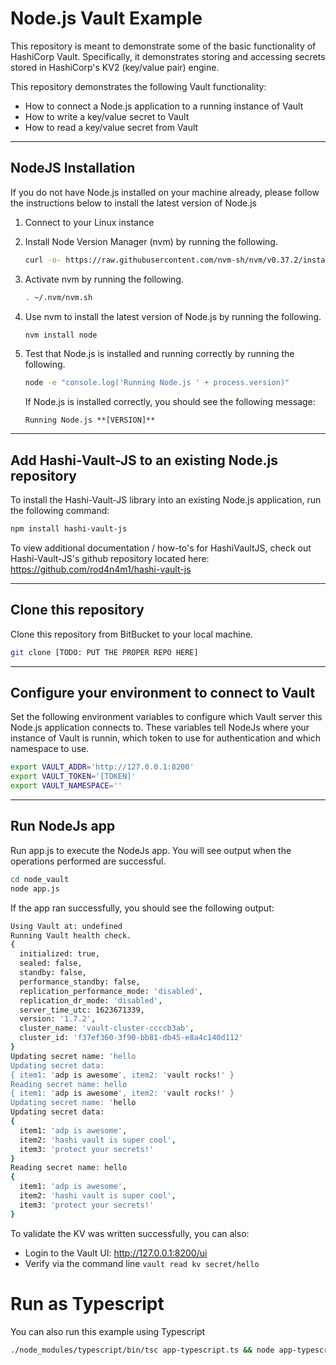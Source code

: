 # Node.js Vault Example

This repository is meant to demonstrate some of the basic functionality of HashiCorp Vault. Specifically, it demonstrates storing and accessing secrets stored in HashiCorp's KV2 (key/value pair) engine. 

This repository demonstrates the following Vault functionality:

- How to connect a Node.js application to a running instance of Vault
- How to write a key/value secret to Vault
- How to read a key/value secret from Vault

---

## NodeJS Installation

If you do not have Node.js installed on your machine already, please follow the instructions below to install the latest version of Node.js

1) Connect to your Linux instance 

2) Install Node Version Manager (nvm) by running the following.

    ```bash
    curl -o- https://raw.githubusercontent.com/nvm-sh/nvm/v0.37.2/install.sh | bash
    ```

3) Activate nvm by running the following.

    ```bash
    . ~/.nvm/nvm.sh
    ```

4) Use nvm to install the latest version of Node.js by running the following. 
   
    ```bash
    nvm install node
    ```

5) Test that Node.js is installed and running correctly by running the following.

    ```bash
    node -e "console.log('Running Node.js ' + process.version)"
    ```

    If Node.js is installed correctly, you should see the following message:

    ```
    Running Node.js **[VERSION]**
    ```

---

## Add Hashi-Vault-JS to an existing Node.js repository

To install the Hashi-Vault-JS library into an existing Node.js application, run the following command:

```bash
npm install hashi-vault-js
```

To view additional documentation / how-to's for HashiVaultJS, check out Hashi-Vault-JS's github repository located here: https://github.com/rod4n4m1/hashi-vault-js

---

## Clone this repository

Clone this repository from BitBucket to your local machine.

```bash
git clone [TODO: PUT THE PROPER REPO HERE]
```

---

## Configure your environment to connect to Vault

Set the following environment variables to configure which Vault server this Node.js application connects to. These variables tell NodeJs where your instance of Vault is runnin, which token to use for authentication and which namespace to use.

```bash
export VAULT_ADDR='http://127.0.0.1:8200'
export VAULT_TOKEN='[TOKEN]'
export VAULT_NAMESPACE=''
```

---

## Run NodeJs app

Run app.js to execute the NodeJs app. You will see output when the operations performed are successful.

```bash
cd node_vault
node app.js
```

If the app ran successfully, you should see the following output:

```bash
Using Vault at: undefined
Running Vault health check.
{
  initialized: true,
  sealed: false,
  standby: false,
  performance_standby: false,
  replication_performance_mode: 'disabled',
  replication_dr_mode: 'disabled',
  server_time_utc: 1623671339,
  version: '1.7.2',
  cluster_name: 'vault-cluster-ccccb3ab',
  cluster_id: 'f37ef360-3f90-bb81-db45-e8a4c140d112'
}
Updating secret name: 'hello
Updating secret data:
{ item1: 'adp is awesome', item2: 'vault rocks!' }
Reading secret name: hello
{ item1: 'adp is awesome', item2: 'vault rocks!' }
Updating secret name: 'hello
Updating secret data:
{
  item1: 'adp is awesome',
  item2: 'hashi vault is super cool',
  item3: 'protect your secrets!'
}
Reading secret name: hello
{
  item1: 'adp is awesome',
  item2: 'hashi vault is super cool',
  item3: 'protect your secrets!'
}
```

To validate the KV was written successfully, you can also:

- Login to the Vault UI: http://127.0.0.1:8200/ui
- Verify via the command line `vault read kv secret/hello`


# Run as Typescript

You can also run this example using Typescript

```bash
./node_modules/typescript/bin/tsc app-typescript.ts && node app-typescript.ts
```
